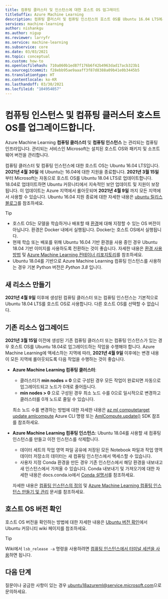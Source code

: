 ```yaml
---
title: 컴퓨팅 클러스터 및 인스턴스에 대한 호스트 OS 업그레이드
titleSuffix: Azure Machine Learning
description: 컴퓨팅 클러스터 및 컴퓨팅 인스턴스의 호스트 OS를 Ubuntu 16.04 LTS에서 18.04 LTS로 업그레이드합니다.
services: machine-learning
author: nishankgu
ms.author: nigup
ms.reviewer: larryfr
ms.service: machine-learning
ms.subservice: core
ms.date: 03/03/2021
ms.topic: conceptual
ms.custom: how-to
ms.openlocfilehash: 710a860b1ed87f176b6f42b4963dad17acb323b1
ms.sourcegitcommit: f28ebb95ae9aaaff3f87d8388a09b41e0b3445b5
ms.translationtype: HT
ms.contentlocale: ko-KR
ms.lasthandoff: 03/30/2021
ms.locfileid: "104954057"
---
```

# <a name="upgrade-compute-instance-and-compute-cluster-host-os"></a>컴퓨팅 인스턴스 및 컴퓨팅 클러스터 호스트 OS를 업그레이드합니다.

Azure Machine Learning __컴퓨팅 클러스터__ 및 __컴퓨팅 인스턴스__ 는 관리되는 컴퓨팅 인프라입니다. 관리되는 서비스인 Microsoft는 설치된 호스트 OS와 패키지 및 소프트웨어 버전을 관리합니다.

컴퓨팅 클러스터 및 컴퓨팅 인스턴스에 대한 호스트 OS는 Ubuntu 16.04 LTS입니다. **2021년 4월 30일** 에 Ubuntu는 16.04에 대한 지원을 종료합니다. __2021년 3월 15일__ 부터 Microsoft는 자동으로 호스트 OS를 Ubuntu 18.04 LTS로 업데이트합니다. 18.04로 업데이트하면 Ubuntu 커뮤니티에서 지속적인 보안 업데이트 및 지원이 보장됩니다. 이 업데이트는 Azure 지역에서 롤아웃되며 __2021년 4월 9일__ 까지 모든 지역에서 사용할 수 있습니다. Ubuntu 16.04 지원 종료에 대한 자세한 내용은 [ubuntu 릴리스 블로그](https://wiki.ubuntu.com/Releases)를 참조하세요.

> [!TIP]
> * 호스트 OS는 모델을 학습하거나 배포할 때 [환경](how-to-use-environments.md)에 대해 지정할 수 있는 OS 버전이 아닙니다. 환경은 Docker 내에서 실행됩니다. Docker는 호스트 OS에서 실행됩니다.
> * 현재 학습 또는 배포를 위해 Ubuntu 16.04 기반 환경을 사용 중인 경우 Ubuntu 18.04 기반 이미지를 사용하도록 전환하는 것이 좋습니다. 자세한 내용은 [환경 사용 방법](how-to-use-environments.md) 및 [Azure Machine Learning 컨테이너 리포지토리](https://github.com/Azure/AzureML-Containers/tree/master/base)를 참조하세요.
> * Ubuntu 18.04를 기반으로 Azure Machine Learning 컴퓨팅 인스턴스를 사용하는 경우 기본 Python 버전은 _Python 3.8_ 입니다.
## <a name="creating-new-resources"></a>새 리소스 만들기

__2021년 4월 9일__ 이후에 생성된 컴퓨팅 클러스터 또는 컴퓨팅 인스턴스는 기본적으로 Ubuntu 18.04 LTS를 호스트 OS로 사용합니다. 다른 호스트 OS를 선택할 수 없습니다.

## <a name="upgrade-existing-resources"></a>기존 리소스 업그레이드

__2021년 3월 15일__ 이전에 생성된 기존 컴퓨팅 클러스터 또는 컴퓨팅 인스턴스가 있는 경우 호스트 OS를 Ubuntu 18.04로 업그레이드하는 작업을 수행해야 합니다. Azure Machine Learning에 액세스하는 지역에 따라, __2021년 4월 9일__ 이후에는 변경 내용이 모든 지역에 롤아웃되도록 다음 작업을 수행하는 것이 좋습니다.

* __Azure Machine Learning 컴퓨팅 클러스터__:

    * 클러스터가 __min nodes = 0__ 으로 구성된 경우 모든 작업이 완료되면 자동으로 업그레이드되고 노드가 0개로 줄어듭니다.
    * __min nodes > 0__ 으로 구성된 경우 최소 노드 수를 0으로 일시적으로 변경하고 클러스터를 0개 노드로 줄일 수 있습니다.

    최소 노드 수를 변경하는 방법에 대한 자세한 내용은 [az ml computetarget update amlcompute](https://docs.microsoft.com/cli/azure/ext/azure-cli-ml/ml/computetarget/update#ext_azure_cli_ml_az_ml_computetarget_update_amlcompute) Azure CLI 명령 또는 [AmlCompute.update()](https://docs.microsoft.com/python/api/azureml-core/azureml.core.compute.amlcompute.amlcompute#update-min-nodes-none--max-nodes-none--idle-seconds-before-scaledown-none-) SDK 참조를 참조하세요.

* __Azure Machine Learning 컴퓨팅 인스턴스__: Ubuntu 18.04를 사용할 새 컴퓨팅 인스턴스를 만들고 이전 인스턴스를 삭제합니다.

    * 데이터 세트의 작업 영역 파일 공유에 저장된 모든 Notebook 파일과 작업 영역 데이터 저장소의 데이터는 새 컴퓨팅 인스턴스에서 액세스할 수 있습니다.
    * 사용자 지정 Conda 환경을 만든 경우 기존 인스턴스에서 해당 환경을 내보내고 새 인스턴스에서 가져올 수 있습니다. Conda 내보내기 및 가져오기에 대한 자세한 내용은 docs.conda.io에서 [Conda 설명서](https://docs.conda.io/)를 참조하세요.

    자세한 내용은 [컴퓨팅 인스턴스의 정의](concept-compute-instance.md) 및 [Azure Machine Learning 컴퓨팅 인스턴스 만들기 및 관리](how-to-create-manage-compute-instance.md) 문서를 참조하세요.

## <a name="check-host-os-version"></a>호스트 OS 버전 확인

호스트 OS 버전을 확인하는 방법에 대한 자세한 내용은 [Ubuntu 버전 확인](https://help.ubuntu.com/community/CheckingYourUbuntuVersion)에서 Ubuntu 커뮤니티 wiki 페이지를 참조하세요.

> [!TIP]
> Wiki에서 `lsb_release -a` 명령을 사용하려면 [컴퓨팅 인스턴스에서 터미널 세션을 사용](how-to-access-terminal.md)하면 됩니다.
## <a name="next-steps"></a>다음 단계

질문이나 궁금한 사항이 있는 경우 [ubuntu18azureml@service.microsoft.com](mailto:ubuntu18azureml@service.microsoft.com)으로 문의하세요.
